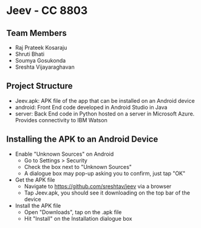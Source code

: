 # Jeev - CC 8803

## Team Members 
* Raj Prateek Kosaraju
* Shruti Bhati
* Soumya Gosukonda
* Sreshta Vijayaraghavan

## Project Structure  
* Jeev.apk: APK file of the app that can be installed on an Android device
* android: Front End code developed in Android Studio in Java
* server: Back End code in Python hosted on a server in Microsoft Azure. Provides connectivity to IBM Watson

## Installing the APK to an Android Device
* Enable "Unknown Sources" on Android
  * Go to Settings > Security
  * Check the box next to "Unknown Sources"
  * A dialogue box may pop-up asking you to confirm, just tap "OK"
* Get the APK file
  * Navigate to https://github.com/sreshtav/jeev via a browser
  * Tap Jeev.apk, you should see it downloading on the top bar of the device
* Install the APK file
  * Open "Downloads", tap on the .apk file 
  * Hit "Install" on the Installation dialogue box
